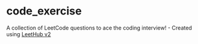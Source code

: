 # code_exercise
A collection of LeetCode questions to ace the coding interview! - Created using [LeetHub v2](https://github.com/arunbhardwaj/LeetHub-2.0)
